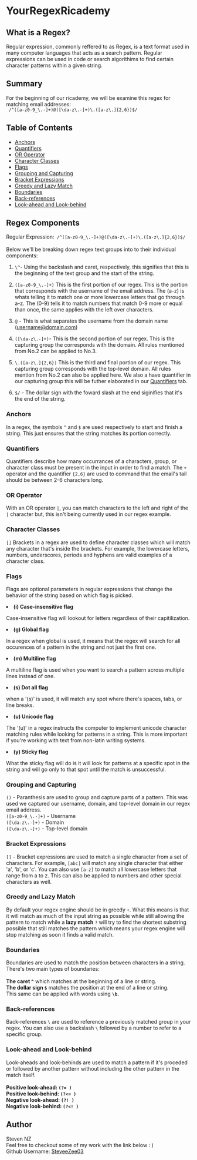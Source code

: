 # YourRegexRicademy

## What is a Regex?
Regular expression, commonly reffered to as Regex, is a text format used in many computer languages that acts as a search pattern. Regular expressions can be used in code or search algorithims to find certain character patterns within a given string.

## Summary

For the beginning of our ricademy, we will be examine this regex for matching email addresses: <br>
` /^([a-z0-9_\.-]+)@([\da-z\.-]+)\.([a-z\.]{2,6})$/`

## Table of Contents

- [Anchors](#anchors)
- [Quantifiers](#quantifiers)
- [OR Operator](#or-operator)
- [Character Classes](#character-classes)
- [Flags](#flags)
- [Grouping and Capturing](#grouping-and-capturing)
- [Bracket Expressions](#bracket-expressions)
- [Greedy and Lazy Match](#greedy-and-lazy-match)
- [Boundaries](#boundaries)
- [Back-references](#back-references)
- [Look-ahead and Look-behind](#look-ahead-and-look-behind)

## Regex Components

Regular Expression:` /^([a-z0-9_\.-]+)@([\da-z\.-]+)\.([a-z\.]{2,6})$/`
<br> 
<br>
Below we'll be breaking down regex text groups into to their individual components:

1. `\^`- Using the backslash and caret, respectively, this signifies that this is the beginning of the text group and the start of the string.

2. `([a-z0-9_\.-]+)` This is the first portion of our regex. This is the portion that corresponds with the username of the email address. The (a-z) is whats telling it to match one or more lowercase letters that go through a-z. The (0-9) tells it to match numbers that match 0-9 more or equal than once, the same applies with the left over characters.

3. `@` - This is what separates the username from the domain name (username@domain.com)

4. `([\da-z\.-]+)`- This is the second portion of our regex. This is the capturing group the corresponds with the domain. All rules mentioned from No.2 can be applied to No.3.

5. `\.([a-z\.]{2,6})` This is the third and final portion of our regex. This capturing group corresponds with the top-level domain. All rules mention from No.2 can also be applied here. We also a have quantifier in our capturing group this will be futher elaborated in our [Quantifiers](#quantifiers) tab.

6. `$/` - The dollar sign with the foward slash at the end siginifies that it's the end of the string.

### <b>Anchors</b>
In a regex, the symbols `^` and `$` are used respectively to start and finish a string. This just ensures that the string matches its portion correctly.

### <b>Quantifiers</b>
Quantifiers describe how many occurrances of a characters, group, or character class must be present in the input in order to find a match. The `+` operator and the quantifier `{2,6}` are used to command that the email's tail should be between 2-6 characters long. 

### OR Operator
With an OR operator `|`, you can match characters to the left and right of the `|` character but, this isn't being currently used in our regex example. 


### Character Classes
`[]` Brackets in a regex are used to define character classes which will match any character that's inside the brackets. For example, the lowercase letters, numbers, underscores, periods and hyphens are valid examples of a character class.

### Flags
Flags are optional parameters in regular expressions that change the behavior of the string based on which flag is picked.
<li><b>(i) Case-insensitive flag</b></li>
<p>Case-insensitive flag will lookout for letters regardless of their capitilization.</p>
<li><b> (g) Global flag</b></li>
<p>In a regex when global is used, it means that the regex will search for all occurences of a pattern in the string and not just the first one.
<li> <b> (m) Multiline flag </b> </li>
<p> A multiline flag is used when you want to search a pattern across multiple lines instead of one.
<li><b> (s) Dot all flag</b></li>
<p> when a '(s)' is used, it will match any spot where there's spaces, tabs, or line breaks.</p>
<li><b> (u) Unicode flag</b></li>
<p>The '(u)' in a regex instructs the computer to implement unicode character matching rules while looking for patterns in a string. This is more important if you're working with text from non-latin writing systems.</p>
<li><b>(y) Sticky flag</b></li>
<p>What the sticky flag will do is it will look for patterns at a specific spot in the string and will go only to that spot until the match is unsuccessful.</p>

### Grouping and Capturing
`()` - Paranthesis are used to group and capture parts of a pattern. This was used we captured our username, domain, and top-level domain in our regex email address.<br>
`([a-z0-9_\.-]+)` - Username <br>
`([\da-z\.-]+)` - Domain<br>
`([\da-z\.-]+)` - Top-level domain

### Bracket Expressions
`[]` - Bracket expressions are used to match a single character from a set of characters. For example, `[abc]` will match any single character that either 'a', 'b', or 'c'. You can also use `[a-z]` to match all lowercase letters that range from a to z. This can also be applied to numbers and other special characters as well.

### Greedy and Lazy Match
By default your regex engine should be in greedy `+`. What this means is that it will match as much of the input string as possible while still allowing the pattern to match while a <b>lazy match</b> `?` will try to find the shortest substring possible that still matches the pattern which means your regex engine will stop matching as soon it finds a valid match. 

### Boundaries
Boundaries are used to match the position between characters in a string.<br>
There's two main types of boundaries:<br><br>
<b>The caret `^`</b> which matches at the beginning of a line or string.<br>
<b>The dollar sign `$`</b> matches the position at the end of a line or string.<br> 
This same can be applied with words using <b>`\b`.</b>  


### Back-references
Back-references `\` are used to reference a previously matched group in your regex. You can also use a backslash `\` followed by a number to refer to a specific group.

### Look-ahead and Look-behind
Look-aheads and look-behinds are used to match a pattern if it's proceded or followed by another pattern without including the other pattern in the match itself.<br><br>
<b>Positive look-ahead:  `(?= )`</b><br>
<b>Positive look-behind: `(?<= )`</b><br>
<b>Negative look-ahead:  `(?! )`</b><br>
<b>Negative look-behind: `(?<! )`</b>

## Author

Steven NZ <br>
Feel free to checkout some of my work with the link below  : )<br>
Github Username: <a href ="https://github.com/SteveeZee03?tab=repositories"> SteveeZee03</a>